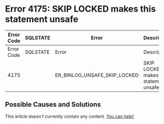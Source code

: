 
# Error 4175: SKIP LOCKED makes this statement unsafe


| Error Code | SQLSTATE | Error | Description |
| --- | --- | --- | --- |
| Error Code | SQLSTATE | Error | Description |
| 4175 |  | ER_BINLOG_UNSAFE_SKIP_LOCKED | SKIP LOCKED makes this statement unsafe |




## Possible Causes and Solutions


This article doesn't currently contain any content. [You can help!](/en/writing-and-editing-knowledge-base-articles/)

